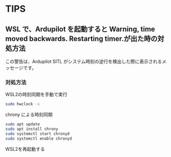 # TIPS
## WSL で、Ardupilot を起動すると Warning, time moved backwards. Restarting timer.が出た時の対処方法

この警告は、Ardupilot SITL がシステム時刻の逆行を検出した際に表示されるメッセージです。

### 対処方法

WSL2の時刻同期を手動で実行

```bash
sudo hwclock -s
```

chrony による時刻同期

```bash
sudo apt update
sudo apt install chrony
sudo systemctl start chronyd
sudo systemctl enable chronyd
```

WSL2を再起動する
